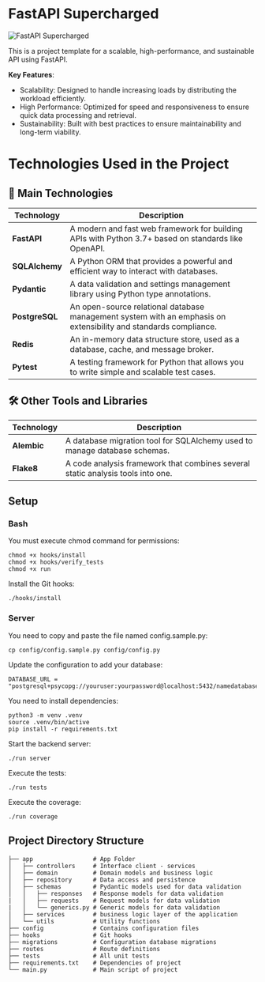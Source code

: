 # FastAPI Supercharged
![FastAPI Supercharged](https://i.ibb.co/QfVhcV8/Create-A-Horizontal-Logo-For-Fast-Api-Supercharged-c-pia.png)

This is a project template for a scalable, high-performance, and sustainable API using FastAPI.

**Key Features**:
- Scalability: Designed to handle increasing loads by distributing the workload efficiently.
- High Performance: Optimized for speed and responsiveness to ensure quick data processing and retrieval.
- Sustainability: Built with best practices to ensure maintainability and long-term viability.


# Technologies Used in the Project

## 🚀 Main Technologies

| Technology   | Description                                                |
|--------------|-----------------------------------------------------------|
|  **FastAPI** | A modern and fast web framework for building APIs with Python 3.7+ based on standards like OpenAPI. |
| **SQLAlchemy** | A Python ORM that provides a powerful and efficient way to interact with databases. |
| **Pydantic** | A data validation and settings management library using Python type annotations. |
| **PostgreSQL** | An open-source relational database management system with an emphasis on extensibility and standards compliance. |
|  **Redis** | An in-memory data structure store, used as a database, cache, and message broker. |
| **Pytest** | A testing framework for Python that allows you to write simple and scalable test cases. |

## 🛠 Other Tools and Libraries

| Technology   | Description                                                |
|--------------|-----------------------------------------------------------|
| **Alembic** | A database migration tool for SQLAlchemy used to manage database schemas. |
| **Flake8** | A code analysis framework that combines several static analysis tools into one. |


## Setup

### Bash

You must execute chmod command for permissions:
```
chmod +x hooks/install 
chmod +x hooks/verify_tests
chmod +x run
```

Install the Git hooks:
```
./hooks/install
```

### Server

You need to copy and paste the file named config.sample.py:
```
cp config/config.sample.py config/config.py
```

Update the configuration to add your database:
```
DATABASE_URL = "postgresql+psycopg://youruser:yourpassword@localhost:5432/namedatabase"
```

You need to install dependencies:
```
python3 -m venv .venv
source .venv/bin/active
pip install -r requirements.txt
```

Start the backend server:
```
./run server
```

Execute the tests:
```
./run tests
```

Execute the coverage:
```
./run coverage
```

## Project Directory Structure

```
├── app                 # App Folder
│   ├── controllers     # Interface client - services
│   ├── domain          # Domain models and business logic
│   ├── repository      # Data access and persistence
│   ├── schemas         # Pydantic models used for data validation
│   │   ├── responses   # Response models for data validation
|   │   ├── requests    # Request models for data validation
|   │   └── generics.py # Generic models for data validation
│   ├── services        # business logic layer of the application
│   └── utils           # Utility functions 
├── config              # Contains configuration files
├── hooks               # Git hooks
├── migrations          # Configuration database migrations
├── routes              # Route definitions
├── tests               # All unit tests
├── requirements.txt    # Dependencies of project
└── main.py             # Main script of project
```
